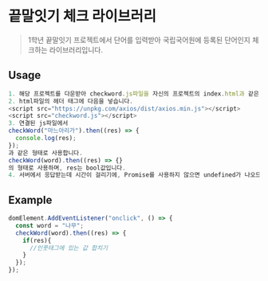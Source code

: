 # 끝말잇기 체크 라이브러리

> 1학년 끝말잇기 프로젝트에서 단어를 입력받아 국립국어원에 등록된 단어인지 체크하는 라이브러리입니다.

## Usage

```javascript
1. 해당 프로젝트를 다운받아 checkword.js파일을 자신의 프로젝트의 index.html과 같은 루트에 위치시킵니다.
2. html파일의 헤더 태그에 다음을 넣습니다.
<script src="https://unpkg.com/axios/dist/axios.min.js"></script>
<script src="checkword.js"></script>
3. 연결된 js파일에서
checkWord("마느아리가").then((res) => {
  console.log(res);
});
과 같은 형태로 사용합니다.
checkWord(word).then((res) => {}
의 형태로 사용하며, res는 bool값입니다.
4. 서버에서 응답받는데 시간이 걸리기에, Promise를 사용하지 않으면 undefined가 나오므로, 반드시 3번과 같은 형태로 사용해주시길 바랍니다.               
```

## Example

```javascript
domElement.AddEventListener("onclick", () => {
  const word = "나무";
  checkWord(word).then((res) => {
    if(res){
      //인풋태그에 있는 값 합치기
    }
  });
});
```

